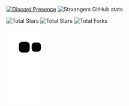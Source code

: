 
[![Discord Presence](https://lanyard.cnrad.dev/api/939014463670091857)](https://discord.com/users/939014463670091857)
![Strxangers GitHub stats](https://github-readme-stats.vercel.app/api?username=strxangerfr&theme=dark&show_icons=true)

<p align="topright">
<img src="https://komarev.com/ghpvc/?username=strxangerfr&label=Total%20Views&color=b700bf&style=flat" alt="Total Stars" />
<img src="https://img.shields.io/badge/dynamic/json?&label=Total%20Stars&color=ff0000&style=flat&style=for-the-badge&query=%24.stars&url=https://api.github-star-counter.workers.dev/user/strxangerfr" alt="Total Stars" ></a>
<img src="https://img.shields.io/badge/dynamic/json?&label=Total%20Forks&color=ff7700&style=flat&style=for-the-badge&query=%24.forks&url=https://api.github-star-counter.workers.dev/user/strxangerfr" alt="Total Forks"></a> </p>

<img align="center" src="https://github.com/rafaballerini/rafaballerini/blob/output/github-contribution-grid-snake.svg" alt="Snook hehe"/>




